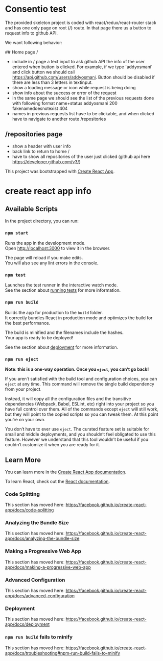 # Consentio test

The provided skeleton project is coded with react/redux/react-router stack and has one only page on root (/) route.
In that page there us a button to request info to github API.

We want following behavior:

## Home page /

- include in / page a text input to ask github API the info of the user entered when button is clicked. For example, if we type 'addyosmani' and click button we should call https://api.github.com/users/addyosmani. Button should be disabled if there are less than 3 letters in textinput.
- show a loading message or icon while request is being doing
- show info about the success or error of the request
- in the same page we should see the list of the previous requests done with following format name+status
  addyosmani 200
  fakenamedoesnotexist 404
- names in previous requests list have to be clickable, and when clicked have to navigate to another route /repositories

## /repositories page

- show a header with user info
- back link to return to home /
- have to show all repositories of the user just clicked (github api here https://developer.github.com/v3/)

This project was bootstrapped with [Create React App](https://github.com/facebook/create-react-app).

# create react app info

## Available Scripts

In the project directory, you can run:

### `npm start`

Runs the app in the development mode.<br>
Open [http://localhost:3000](http://localhost:3000) to view it in the browser.

The page will reload if you make edits.<br>
You will also see any lint errors in the console.

### `npm test`

Launches the test runner in the interactive watch mode.<br>
See the section about [running tests](https://facebook.github.io/create-react-app/docs/running-tests) for more information.

### `npm run build`

Builds the app for production to the `build` folder.<br>
It correctly bundles React in production mode and optimizes the build for the best performance.

The build is minified and the filenames include the hashes.<br>
Your app is ready to be deployed!

See the section about [deployment](https://facebook.github.io/create-react-app/docs/deployment) for more information.

### `npm run eject`

**Note: this is a one-way operation. Once you `eject`, you can’t go back!**

If you aren’t satisfied with the build tool and configuration choices, you can `eject` at any time. This command will remove the single build dependency from your project.

Instead, it will copy all the configuration files and the transitive dependencies (Webpack, Babel, ESLint, etc) right into your project so you have full control over them. All of the commands except `eject` will still work, but they will point to the copied scripts so you can tweak them. At this point you’re on your own.

You don’t have to ever use `eject`. The curated feature set is suitable for small and middle deployments, and you shouldn’t feel obligated to use this feature. However we understand that this tool wouldn’t be useful if you couldn’t customize it when you are ready for it.

## Learn More

You can learn more in the [Create React App documentation](https://facebook.github.io/create-react-app/docs/getting-started).

To learn React, check out the [React documentation](https://reactjs.org/).

### Code Splitting

This section has moved here: https://facebook.github.io/create-react-app/docs/code-splitting

### Analyzing the Bundle Size

This section has moved here: https://facebook.github.io/create-react-app/docs/analyzing-the-bundle-size

### Making a Progressive Web App

This section has moved here: https://facebook.github.io/create-react-app/docs/making-a-progressive-web-app

### Advanced Configuration

This section has moved here: https://facebook.github.io/create-react-app/docs/advanced-configuration

### Deployment

This section has moved here: https://facebook.github.io/create-react-app/docs/deployment

### `npm run build` fails to minify

This section has moved here: https://facebook.github.io/create-react-app/docs/troubleshooting#npm-run-build-fails-to-minify
